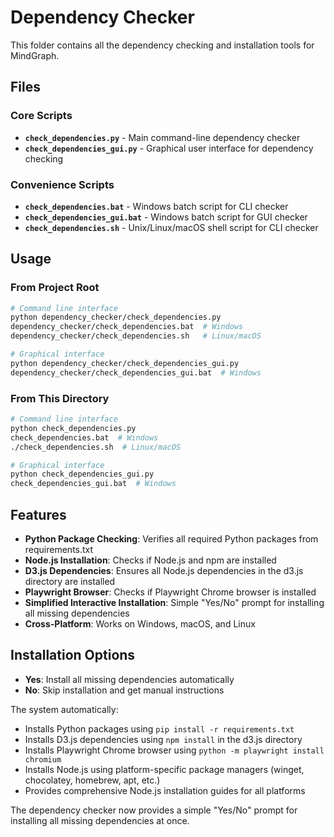 # Dependency Checker

This folder contains all the dependency checking and installation tools for MindGraph.

## Files

### Core Scripts
- **`check_dependencies.py`** - Main command-line dependency checker
- **`check_dependencies_gui.py`** - Graphical user interface for dependency checking

### Convenience Scripts
- **`check_dependencies.bat`** - Windows batch script for CLI checker
- **`check_dependencies_gui.bat`** - Windows batch script for GUI checker
- **`check_dependencies.sh`** - Unix/Linux/macOS shell script for CLI checker

## Usage

### From Project Root
```bash
# Command line interface
python dependency_checker/check_dependencies.py
dependency_checker/check_dependencies.bat  # Windows
dependency_checker/check_dependencies.sh   # Linux/macOS

# Graphical interface
python dependency_checker/check_dependencies_gui.py
dependency_checker/check_dependencies_gui.bat  # Windows
```

### From This Directory
```bash
# Command line interface
python check_dependencies.py
check_dependencies.bat  # Windows
./check_dependencies.sh  # Linux/macOS

# Graphical interface
python check_dependencies_gui.py
check_dependencies_gui.bat  # Windows
```

## Features

- **Python Package Checking**: Verifies all required Python packages from requirements.txt
- **Node.js Installation**: Checks if Node.js and npm are installed
- **D3.js Dependencies**: Ensures all Node.js dependencies in the d3.js directory are installed
- **Playwright Browser**: Checks if Playwright Chrome browser is installed
- **Simplified Interactive Installation**: Simple "Yes/No" prompt for installing all missing dependencies
- **Cross-Platform**: Works on Windows, macOS, and Linux

## Installation Options

- **Yes**: Install all missing dependencies automatically
- **No**: Skip installation and get manual instructions

The system automatically:
- Installs Python packages using `pip install -r requirements.txt`
- Installs D3.js dependencies using `npm install` in the d3.js directory
- Installs Playwright Chrome browser using `python -m playwright install chromium`
- Installs Node.js using platform-specific package managers (winget, chocolatey, homebrew, apt, etc.)
- Provides comprehensive Node.js installation guides for all platforms

The dependency checker now provides a simple "Yes/No" prompt for installing all missing dependencies at once. 